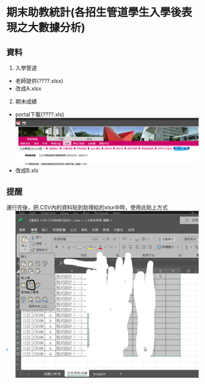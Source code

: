 # 期末助教統計(各招生管道學生入學後表現之大數據分析)
## 資料
1. 入學管道
+ 老師提供(????.xlsx)
+ 改成A.xlsx
2. 期末成績
+ portal下載(????.xls)
![pic1](.readme/data_source.png)
+ 改成B.xls

## 提醒
運行完後，把.CSV內的資料貼到助理給的xlsx中時，使用此貼上方式
![pic2](.readme/paste.png)

